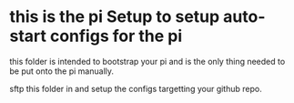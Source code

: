 # this is the pi Setup to setup auto-start configs for the pi

this folder is intended to bootstrap your pi and is the only thing needed to be put onto the pi manually.

sftp this folder in and setup the configs targetting your github repo.
